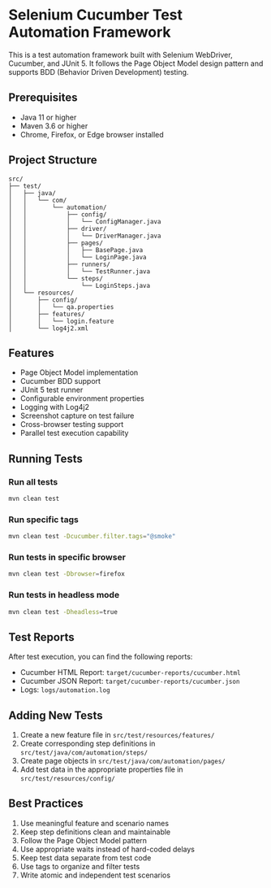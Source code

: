 # Selenium Cucumber Test Automation Framework

This is a test automation framework built with Selenium WebDriver, Cucumber, and JUnit 5. It follows the Page Object Model design pattern and supports BDD (Behavior Driven Development) testing.

## Prerequisites

- Java 11 or higher
- Maven 3.6 or higher
- Chrome, Firefox, or Edge browser installed

## Project Structure

```
src/
├── test/
│   ├── java/
│   │   └── com/
│   │       └── automation/
│   │           ├── config/
│   │           │   └── ConfigManager.java
│   │           ├── driver/
│   │           │   └── DriverManager.java
│   │           ├── pages/
│   │           │   ├── BasePage.java
│   │           │   └── LoginPage.java
│   │           ├── runners/
│   │           │   └── TestRunner.java
│   │           └── steps/
│   │               └── LoginSteps.java
│   └── resources/
│       ├── config/
│       │   └── qa.properties
│       ├── features/
│       │   └── login.feature
│       └── log4j2.xml
```

## Features

- Page Object Model implementation
- Cucumber BDD support
- JUnit 5 test runner
- Configurable environment properties
- Logging with Log4j2
- Screenshot capture on test failure
- Cross-browser testing support
- Parallel test execution capability

## Running Tests

### Run all tests
```bash
mvn clean test
```

### Run specific tags
```bash
mvn clean test -Dcucumber.filter.tags="@smoke"
```

### Run tests in specific browser
```bash
mvn clean test -Dbrowser=firefox
```

### Run tests in headless mode
```bash
mvn clean test -Dheadless=true
```

## Test Reports

After test execution, you can find the following reports:
- Cucumber HTML Report: `target/cucumber-reports/cucumber.html`
- Cucumber JSON Report: `target/cucumber-reports/cucumber.json`
- Logs: `logs/automation.log`

## Adding New Tests

1. Create a new feature file in `src/test/resources/features/`
2. Create corresponding step definitions in `src/test/java/com/automation/steps/`
3. Create page objects in `src/test/java/com/automation/pages/`
4. Add test data in the appropriate properties file in `src/test/resources/config/`

## Best Practices

1. Use meaningful feature and scenario names
2. Keep step definitions clean and maintainable
3. Follow the Page Object Model pattern
4. Use appropriate waits instead of hard-coded delays
5. Keep test data separate from test code
6. Use tags to organize and filter tests
7. Write atomic and independent test scenarios 